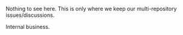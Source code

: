 Nothing to see here. This is only where we keep our multi-repository issues/discussions.

Internal business.
